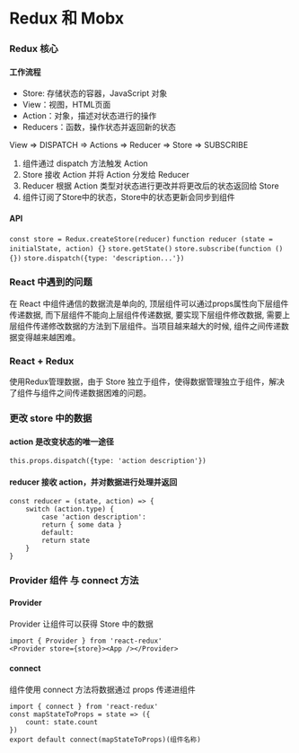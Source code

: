 # **Redux 和 Mobx**
### Redux 核心
#### 工作流程
- Store: 存储状态的容器，JavaScript 对象
- View：视图，HTML页面
- Action：对象，描述对状态进行的操作
- Reducers：函数，操作状态并返回新的状态

View => DISPATCH => Actions => Reducer => Store => SUBSCRIBE

1. 组件通过 dispatch 方法触发 Action
2. Store 接收 Action 并将 Action 分发给 Reducer
3. Reducer 根据 Action 类型对状态进行更改并将更改后的状态返回给 Store
4. 组件订阅了Store中的状态，Store中的状态更新会同步到组件

#### API
`const store = Redux.createStore(reducer)`
`function reducer (state = initialState, action) {}`
`store.getState()`
`store.subscribe(function () {})`
`store.dispatch({type: 'description...'})`

### React 中遇到的问题
在 React 中组件通信的数据流是单向的, 顶层组件可以通过props属性向下层组件传递数据, 而下层组件不能向上层组件传递数据, 要实现下层组件修改数据, 需要上层组件传递修改数据的方法到下层组件。当项目越来越大的时候, 组件之间传递数据变得越来越困难。

### React + Redux
使用Redux管理数据，由于 Store 独立于组件，使得数据管理独立于组件，解决了组件与组件之间传递数据困难的问题。

### 更改 store 中的数据
#### action 是改变状态的唯一途径
`this.props.dispatch({type: 'action description'})`
#### reducer 接收 action，并对数据进行处理并返回
```
const reducer = (state, action) => {
    switch (action.type) {
        case 'action description':
        return { some data }
        default:
        return state
    }
}
```

### Provider 组件 与 connect 方法
#### Provider
Provider 让组件可以获得 Store 中的数据
```
import { Provider } from 'react-redux'
<Provider store={store}><App /></Provider>
```

#### connect
组件使用 connect 方法将数据通过 props 传递进组件
```
import { connect } from 'react-redux'
const mapStateToProps = state => ({
    count: state.count
})
export default connect(mapStateToProps)(组件名称)
```
